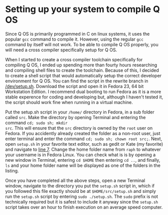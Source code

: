 # Setting up your system to compile Q OS

Since Q OS is primarily programmed in C on linux systems, it uses the popular <code>gcc</code> command to compile it. However, using the regular <code>gcc</code> command by itself will not work. To be able to compile Q OS properly, you will need a cross compiler specifically setup for Q OS.

When I started to create a cross compiler toolchain specifically for compiling Q OS, I ended up spending more than fourty hours researching and compiling shell files to create the toolchain. Because of this, I decided to create a shell script that would automatically setup the correct developer environment for Q OS. You can find the script in the rewrite branch in [/dev/setup.sh](https://raw.githubusercontent.com/raphydaphy/Q-OS/rewrite/dev/setup.sh ). Download the script and open it in Fedora 23, 64 bit Workstation Edition. I recommend dual booting to run Fedora as it is a more stable experence for coding and developing but, although I haven't tested it, the script should work fine when running in a virtual machine.

Put the setup.sh script in your <code>/home/</code> directory in Fedora, in a sub folder called <code>src</code>. Make the directory by opening Terminal and entering the command <code>cd; sudo sh; mkdir src</code>. This will ensure that the <code>src</code> directory is owned by the <code>root</code> user on Fedora. If you accidently already created the folder as a non-root user, just enter terminal and enter the command <code>cd; sudo sh; chown root src;</code>. Next, open <code>setup.sh</code> in your favorite text editor, such as gedit or Kate (my favorite) and navigate to [line 7](https://github.com/raphydaphy/Q-OS/blob/rewrite/dev/setup.sh#L7). Change the home folder name from <code>raph</code> to whatever your username is in Fedora Linux. You can check what is is by opening a new window in Terminal, entering <code>cd $HOME</code> then entering <code>cd ..</code>, and finally, <code>ls</code> and your home folder name will be displayed as one of the folders in the listing.

Once you have completed all the above steps, open a new Terminal window, navigate to the directory you put the <code>setup.sh</code> script in, which if you followed this file exactly should be at <code>$HOME/src/setup.sh</code> and simply run the <code>setup.sh</code> script by entering <code>sudo ./setup.sh</code>. The <code>sudo</code> prefix is not technically required but it is safest to include it anyway since the <code>setup.sh</code> script takes over an hour to finish execution on an average speed computer.
